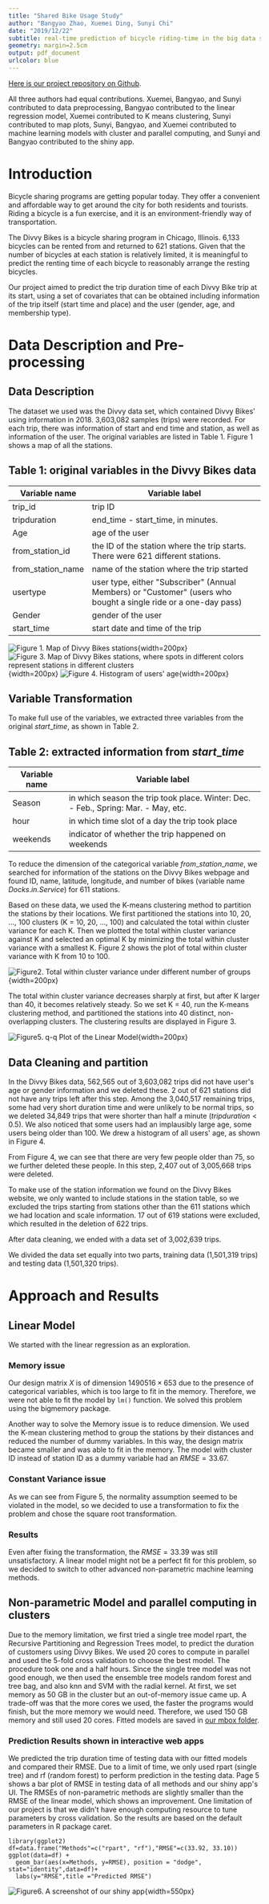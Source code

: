 ```yaml
---
title: "Shared Bike Usage Study"
author: "Bangyao Zhao, Xuemei Ding, Sunyi Chi"
date: "2019/12/22"
subtitle: real-time prediction of bicycle riding-time in the big data setting
geometry: margin=2.5cm
output: pdf_document
urlcolor: blue
---
```


[Here is our project repository on Github](https://github.com/BangyaoZhao/divvy).

All three authors had equal contributions. Xuemei, Bangyao, and Sunyi contributed to data preprocessing, Bangyao contributed to the linear regression model, Xuemei contributed to K means clustering, Sunyi contributed to map plots, Sunyi, Bangyao, and Xuemei contributed to machine learning models with cluster and parallel computing, and Sunyi and Bangyao contributed to the shiny app.

# Introduction
Bicycle sharing programs are getting popular today. They offer a convenient and affordable way to get around the city for both residents and tourists. Riding a bicycle is a fun exercise, and it is an environment-friendly way of transportation.

The Divvy Bikes is a bicycle sharing program in Chicago, Illinois. 6,133 bicycles can be rented from and returned to 621 stations. Given that the number of bicycles at each station is relatively limited, it is meaningful to predict the renting time of each bicycle to reasonably arrange the resting bicycles.

Our project aimed to predict the trip duration time of each Divvy Bike trip at its start, using a set of covariates that can be obtained including information of the trip itself (start time and place) and the user (gender, age, and membership type).

# Data Description and Pre-processing

## Data Description 
The dataset we used was the Divvy data set, which contained Divvy Bikes’ using information in 2018. 3,603,082 samples (trips) were recorded. For each trip, there was information of start and end time and station, as well as information of the user. The original variables are listed in Table 1. Figure 1 shows a map of all the stations.

Table 1: original variables in the Divvy Bikes data
---------------------------------
Variable name    | Variable label
-----------------|---------------
trip_id          | trip ID
tripduration     | end_time - start_time, in minutes.
Age              | age of the user
from_station_id  | the ID of the station where the trip starts. There were 621 different stations.                              
from_station_name| name of the station where the trip started
usertype         | user type, either "Subscriber" (Annual Members) or "Customer" (users who bought a single ride or a one-day pass)
Gender           | gender of the user
start_time       | start date and time of the trip


![Figure 1. Map of Divvy Bikes stations](../plots/mapbox_black.png){width=200px}
![Figure 3. Map of Divvy Bikes stations, where spots in different colors represent stations in different clusters](../plots/mapbox.png){width=200px}
![Figure 4. Histogram of users' age](../plots/HistOfAge.png){width=200px} 

## Variable Transformation
To make full use of the variables, we extracted three variables from the original $start\_time$, as shown in Table 2.

Table 2: extracted information from $start\_time$
---------------------------------
Variable name    | Variable label
-----------------|---------------
Season           | in which season the trip took place. Winter: Dec. - Feb., Spring:  Mar. - May, etc.
hour             | in which time slot of a day the trip took place
weekends         | indicator of whether the trip happened on weekends

To reduce the dimension of the categorical variable $from\_station\_name$, we searched for information of the stations on the Divvy Bikes webpage and found ID, name, latitude, longitude, and number of bikes (variable name $Docks.in.Service$) for 611 stations.

Based on these data, we used the K-means clustering method to partition the stations by their locations. We first partitioned the stations into 10, 20, ..., 100 clusters (K = 10, 20, ..., 100) and calculated the total within cluster variance for each K. Then we  plotted the total within cluster variance against K and selected an optimal K by minimizing the total within cluster variance with a smallest K. Figure 2 shows the plot of total within cluster variance with K from 10 to 100.

![Figure2. Total within cluster variance under different number of groups](../plots/totwithinss.png){width=200px}

The total within cluster variance decreases sharply at first, but after K larger than 40, it becomes relatively steady. So we set K = 40, run the K-means clustering method, and partitioned the stations into 40 distinct, non-overlapping clusters. The clustering results are displayed in Figure 3.



![Figure5. q-q Plot of the Linear Model](../plots/qqplot.png){width=200px}

## Data Cleaning and partition
In the Divvy Bikes data, 562,565 out of 3,603,082 trips did not have user's age or gender information and we deleted these. 2 out of 621 stations did not have any trips left after this step. Among the 3,040,517 remaining trips, some had very short duration time and were unlikely to be normal trips, so we deleted 34,849 trips that were shorter than half a minute ($tripduration < 0.5$). We also noticed that some users had an implausibly large age, some users being older than 100. We drew a histogram of all users' age, as shown in Figure 4.



From Figure 4, we can see that there are very few people older than 75, so we further deleted these people. In this step, 2,407 out of 3,005,668 trips were deleted.

To make use of the station information we found on the Divvy Bikes website, we only wanted to include stations in the station table, so we excluded the trips starting from stations other than the 611 stations which we had location and scale information. 17 out of 619 stations were excluded, which resulted in the deletion of 622 trips. 

After data cleaning, we ended with a data set of 3,002,639 trips.

We divided the data set equally into two parts, training data (1,501,319 trips) and testing data (1,501,320 trips).


# Approach and Results

## Linear Model

 We started with the linear regression as an exploration. 

### Memory issue

Our design matrix $X$ is of dimension $1490516\times 653$ due to the presence of categorical variables, which is too large to fit in the memory. Therefore, we were not able to fit the model by `lm()` function. We solved this problem using the bigmemory package.

Another way to solve the Memory issue is to reduce dimension. We used the K-mean clustering method to group the stations by their distances and reduced the number of dummy variables. In this way, the design matrix became smaller and was able to fit in the memory. The model with cluster ID instead of station ID as a dummy variable had an $RMSE=33.67$.

### Constant Variance issue

As we can see from Figure 5, the normality assumption seemed to be violated in the model, so we decided to use a transformation to fix the problem and chose the square root transformation. 

### Results

Even after fixing the transformation, the $RMSE=33.39$ was still unsatisfactory. A linear model might not be a perfect fit for this problem, so we decided to switch to other advanced non-parametric machine learning methods. 

## Non-parametric Model and parallel computing in clusters

Due to the memory limitation, we first tried a single tree model rpart, the Recursive Partitioning and Regression Trees model, to predict the duration of customers using Divvy Bikes. We used 20 cores to compute in parallel and used the 5-fold cross validation to choose the best model. The procedure took one and a half hours. Since the single tree model was not good enough, we then used the ensemble tree models random forest and tree bag, and also knn and SVM with the radial kernel. At first, we set memory as 50 GB in the cluster but an out-of-memory issue came up. A trade-off was that the more cores we used, the faster the programs would finish, but the more memory we would need. Therefore, we used 150 GB memory and still used 20 cores. 
Fitted models are saved in  [our mbox folder](https://umich.box.com/s/wok9fln0bzn3y0dgja57xrscjbqkt33s). 


### Prediction Results shown in interactive web apps

We predicted the trip duration time of testing data with our fitted models and compared their RMSE. Due to a limit of time, we only used rpart (single tree) and rf (random forest) to perform prediction in the testing data.  Page 5 shows a bar plot of RMSE in testing data of all methods and our shiny app's UI. The RMSEs of non-parametric methods are slightly smaller than the RMSE of the linear model, which shows  an improvement. One limitation of our project is that we didn't have enough computing resource to tune parameters by cross validation. So the results are based on the default parameters in R package caret. 


```{r, echo = F}
library(ggplot2)
df=data.frame("Methods"=c("rpart", "rf"),"RMSE"=c(33.92, 33.10))
ggplot(data=df) +
  geom_bar(aes(x=Methods, y=RMSE), position = "dodge", stat="identity",data=df)+
  labs(y="RMSE",title ="Predicted RMSE")
```

![Figure6. A screenshot of our shiny app]("../plots/rshiny.PNG"){width=550px}










